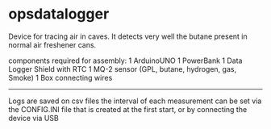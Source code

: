 # opsdatalogger

Device for tracing air in caves.
It detects very well the butane present in normal air freshener cans.

components required for assembly:
1 ArduinoUNO
1 PowerBank
1 Data Logger Shield with RTC
1 MQ-2 sensor (GPL, butane, hydrogen, gas, Smoke)
1 Box
connecting wires


-----

Logs are saved on csv files
the interval of each measurement can be set via the CONFIG.INI file that is created at the first start, or by connecting the device via USB
